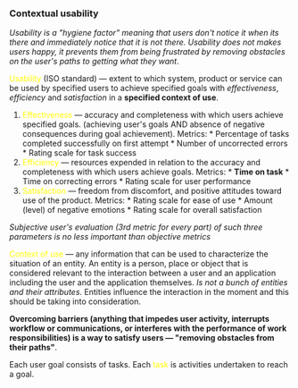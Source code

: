 ### Contextual usability
*Usability is a "hygiene factor" meaning that users don't notice it when its there and immediately notice that it is not there. Usability does not makes users happy, it prevents them from being frustrated by removing obstacles on the user's paths to getting what they want*.

<span style="color:yellow;">Usability</span> (ISO standard) — extent to which system, product or service can be used by specified users to achieve specified goals with *effectiveness*, *efficiency* and *satisfaction* in a **specified context of use**.

1) <span style="color:yellow;">Effectiveness</span> — accuracy and completeness with which users achieve specified goals. (achieving user's goals AND absence of negative consequences during goal achievement).
		Metrics:
		* Percentage of tasks completed successfully on first attempt
		* Number of uncorrected errors
		* Rating scale for task success
2) <span style="color:yellow;">Efficiency</span> — resources expended in relation to the accuracy and completeness with which users achieve goals.
		Metrics:
		* **Time on task**
		* Time on correcting errors
		* Rating scale for user performance
3) <span style="color:yellow;">Satisfaction</span> — freedom from discomfort, and positive attitudes toward use of the product.
		Metrics:
		* Rating scale for ease of use
		* Amount (level) of negative emotions
		* Rating scale for overall satisfaction


*Subjective user's evaluation (3rd metric for every part) of such three parameters is no less important than objective metrics*

<span style="color:yellow;">Context of use</span> — any information that can be used to characterize the situation of an entity. An entity is a person, place or object that is considered relevant to the interaction between a user and an application including the user and the application themselves. *Is not a bunch of entities and their attributes*. Entities influence the interaction in the moment and this should be taking into consideration.

**Overcoming barriers (anything that impedes user activity, interrupts workflow or communications, or interferes with the performance of work responsibilities) is a way to satisfy users — "removing obstacles from their paths"**.

Each user goal consists of tasks. Each <span style="color:yellow;">task</span> is activities undertaken to reach a goal.

